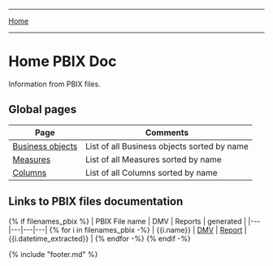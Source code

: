 ----

[Home](../index.md) 

----

# Home PBIX Doc

Information from PBIX files.

## Global pages 
| Page | Comments | 
|---|---|
| [Business objects](./bas.md) | List of all Business objects sorted by name |
| [Measures](./measures.md) | List of all Measures sorted by name |
| [Columns](./columns.md) | List of all Columns sorted by name |

## Links to PBIX files documentation
{% if filenames_pbix %}
| PBIX File name | DMV | Reports  | generated | 
|---|---|---|---|
{% for i  in filenames_pbix -%}
| {{i.name}} | [DMV](./{{urlquote(i.name_dmv)}}) |  [Report](./{{urlquote(i.name_report)}}) | {{i.datetime_extracted}} |
{% endfor -%}
{% endif -%}

{% include "footer.md" %}